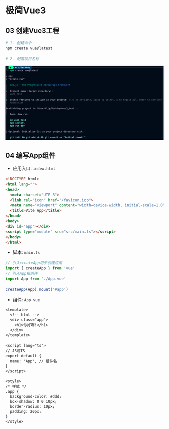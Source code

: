 # 极简Vue3

## 03 创建Vue3工程

```bash
# 1. 创建命令
npm create vue@latest

# 2. 配置项目名称
```

![img.png](images/03_vue_project_init.png)

## 04 编写App组件

- 应用入口: `index.html`
```html
<!DOCTYPE html>
<html lang="">
<head>
  <meta charset="UTF-8">
  <link rel="icon" href="/favicon.ico">
  <meta name="viewport" content="width=device-width, initial-scale=1.0">
  <title>Vite App</title>
</head>
<body>
<div id="app"></div>
<script type="module" src="src/main.ts"></script>
</body>
</html>
```

- 脚本: `main.ts`
```ts
// 引入createApp用于创建应用
import { createApp } from 'vue'
// 引入App根组件
import App from './App.vue'

createApp(App).mount('#app')
```

- 组件: `App.vue`
```vue
<template>
  <!-- html -->
  <div class="app">
    <h1>你好啊!</h1>
  </div>
</template>

<script lang="ts">
// JS或TS
export default {
  name: 'App', // 组件名
}
</script>

<style>
/* 样式 */
.app {
  background-color: #ddd;
  box-shadow: 0 0 10px;
  border-radius: 10px;
  padding: 20px;
}
</style>
```



